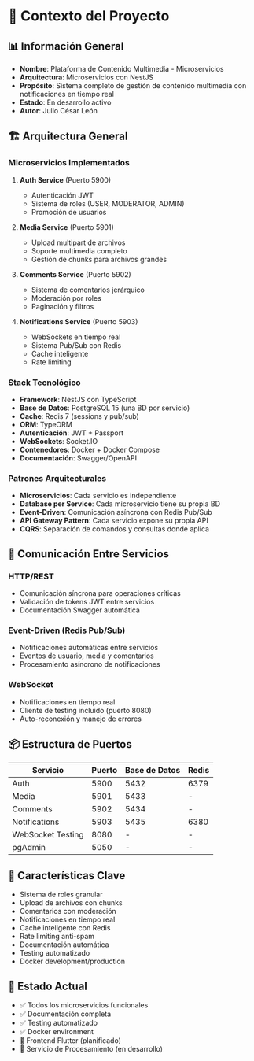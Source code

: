 # 🎯 Contexto del Proyecto

## 📊 Información General
- **Nombre**: Plataforma de Contenido Multimedia - Microservicios
- **Arquitectura**: Microservicios con NestJS
- **Propósito**: Sistema completo de gestión de contenido multimedia con notificaciones en tiempo real
- **Estado**: En desarrollo activo
- **Autor**: Julio César León

## 🏗️ Arquitectura General

### Microservicios Implementados
1. **Auth Service** (Puerto 5900)
   - Autenticación JWT
   - Sistema de roles (USER, MODERATOR, ADMIN)
   - Promoción de usuarios

2. **Media Service** (Puerto 5901)
   - Upload multipart de archivos
   - Soporte multimedia completo
   - Gestión de chunks para archivos grandes

3. **Comments Service** (Puerto 5902)
   - Sistema de comentarios jerárquico
   - Moderación por roles
   - Paginación y filtros

4. **Notifications Service** (Puerto 5903)
   - WebSockets en tiempo real
   - Sistema Pub/Sub con Redis
   - Cache inteligente
   - Rate limiting

### Stack Tecnológico
- **Framework**: NestJS con TypeScript
- **Base de Datos**: PostgreSQL 15 (una BD por servicio)
- **Cache**: Redis 7 (sessions y pub/sub)
- **ORM**: TypeORM
- **Autenticación**: JWT + Passport
- **WebSockets**: Socket.IO
- **Contenedores**: Docker + Docker Compose
- **Documentación**: Swagger/OpenAPI

### Patrones Arquitecturales
- **Microservicios**: Cada servicio es independiente
- **Database per Service**: Cada microservicio tiene su propia BD
- **Event-Driven**: Comunicación asíncrona con Redis Pub/Sub
- **API Gateway Pattern**: Cada servicio expone su propia API
- **CQRS**: Separación de comandos y consultas donde aplica

## 🔌 Comunicación Entre Servicios

### HTTP/REST
- Comunicación síncrona para operaciones críticas
- Validación de tokens JWT entre servicios
- Documentación Swagger automática

### Event-Driven (Redis Pub/Sub)
- Notificaciones automáticas entre servicios
- Eventos de usuario, media y comentarios
- Procesamiento asíncrono de notificaciones

### WebSocket
- Notificaciones en tiempo real
- Cliente de testing incluido (puerto 8080)
- Auto-reconexión y manejo de errores

## 📦 Estructura de Puertos

| Servicio | Puerto | Base de Datos | Redis |
|----------|--------|---------------|-------|
| Auth | 5900 | 5432 | 6379 |
| Media | 5901 | 5433 | - |
| Comments | 5902 | 5434 | - |
| Notifications | 5903 | 5435 | 6380 |
| WebSocket Testing | 8080 | - | - |
| pgAdmin | 5050 | - | - |

## 🎯 Características Clave
- Sistema de roles granular
- Upload de archivos con chunks
- Comentarios con moderación
- Notificaciones en tiempo real
- Cache inteligente con Redis
- Rate limiting anti-spam
- Documentación automática
- Testing automatizado
- Docker development/production

## 🚀 Estado Actual
- ✅ Todos los microservicios funcionales
- ✅ Documentación completa
- ✅ Testing automatizado
- ✅ Docker environment
- 🔄 Frontend Flutter (planificado)
- 🔄 Servicio de Procesamiento (en desarrollo) 